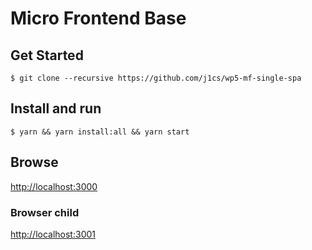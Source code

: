 # Micro Frontend Base

## Get Started
`$ git clone --recursive https://github.com/j1cs/wp5-mf-single-spa`

## Install and run
`$ yarn && yarn install:all && yarn start`

## Browse
[http://localhost:3000](http://localhost:3000)

### Browser child
[http://localhost:3001](http://localhost:3001)  